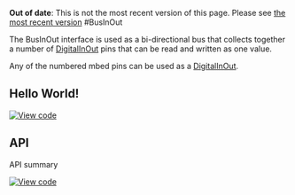 <span class="warnings">**Out of date**: This is not the most recent version of this page. Please see [the most recent version](https://os.mbed.com/docs/latest/reference/businout.html)</span>
#BusInOut

The BusInOut interface is used as a bi-directional bus that collects together a number of [DigitalInOut](DigitalInOut.md) pins that can be read and written as one value.

Any of the numbered mbed pins can be used as a [DigitalInOut](DigitalInOut.md). 

## Hello World!

[![View code](https://www.mbed.com/embed/?url=https://developer.mbed.org/users/mbed_official/code/BusInOut_HelloWorld/)](https://developer.mbed.org/users/mbed_official/code/BusInOut_HelloWorld/file/075e57eccf3a/main.cpp) 

## API

API summary

[![View code](https://www.mbed.com/embed/?type=library)](https://docs.mbed.com/docs/mbed-os-api/en/mbed-os-5.1.0/api/classmbed_1_1BusInOut.html) 
